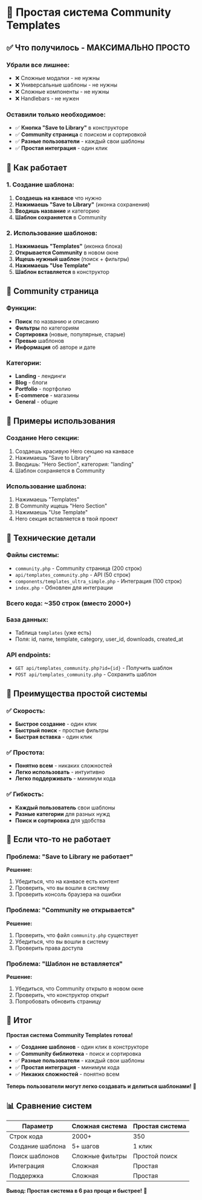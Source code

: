 # 🎯 Простая система Community Templates

## ✅ Что получилось - МАКСИМАЛЬНО ПРОСТО

### Убрали все лишнее:
- ❌ Сложные модалки - не нужны
- ❌ Универсальные шаблоны - не нужны  
- ❌ Сложные компоненты - не нужны
- ❌ Handlebars - не нужен

### Оставили только необходимое:
- ✅ **Кнопка "Save to Library"** в конструкторе
- ✅ **Community страница** с поиском и сортировкой
- ✅ **Разные пользователи** - каждый свои шаблоны
- ✅ **Простая интеграция** - один клик

## 🚀 Как работает

### 1. Создание шаблона:
1. **Создаешь на канвасе** что нужно
2. **Нажимаешь "Save to Library"** (иконка сохранения)
3. **Вводишь название** и категорию
4. **Шаблон сохраняется** в Community

### 2. Использование шаблонов:
1. **Нажимаешь "Templates"** (иконка блока)
2. **Открывается Community** в новом окне
3. **Ищешь нужный шаблон** (поиск + фильтры)
4. **Нажимаешь "Use Template"**
5. **Шаблон вставляется** в конструктор

## 🎨 Community страница

### Функции:
- **Поиск** по названию и описанию
- **Фильтры** по категориям
- **Сортировка** (новые, популярные, старые)
- **Превью** шаблонов
- **Информация** об авторе и дате

### Категории:
- **Landing** - лендинги
- **Blog** - блоги
- **Portfolio** - портфолио
- **E-commerce** - магазины
- **General** - общие

## 📝 Примеры использования

### Создание Hero секции:
1. Создаешь красивую Hero секцию на канвасе
2. Нажимаешь "Save to Library"
3. Вводишь: "Hero Section", категория: "landing"
4. Шаблон сохраняется в Community

### Использование шаблона:
1. Нажимаешь "Templates"
2. В Community ищешь "Hero Section"
3. Нажимаешь "Use Template"
4. Hero секция вставляется в твой проект

## 🔧 Технические детали

### Файлы системы:
- `community.php` - Community страница (200 строк)
- `api/templates_community.php` - API (50 строк)
- `components/templates_ultra_simple.php` - Интеграция (100 строк)
- `index.php` - Обновлен для интеграции

### Всего кода: ~350 строк (вместо 2000+)

### База данных:
- Таблица `templates` (уже есть)
- Поля: id, name, template, category, user_id, downloads, created_at

### API endpoints:
- `GET api/templates_community.php?id={id}` - Получить шаблон
- `POST api/templates_community.php` - Сохранить шаблон

## 🎯 Преимущества простой системы

### ✅ Скорость:
- **Быстрое создание** - один клик
- **Быстрый поиск** - простые фильтры
- **Быстрая вставка** - один клик

### ✅ Простота:
- **Понятно всем** - никаких сложностей
- **Легко использовать** - интуитивно
- **Легко поддерживать** - минимум кода

### ✅ Гибкость:
- **Каждый пользователь** свои шаблоны
- **Разные категории** для разных нужд
- **Поиск и сортировка** для удобства

## 🚨 Если что-то не работает

### Проблема: "Save to Library не работает"
**Решение:**
1. Убедиться, что на канвасе есть контент
2. Проверить, что вы вошли в систему
3. Проверить консоль браузера на ошибки

### Проблема: "Community не открывается"
**Решение:**
1. Проверить, что файл `community.php` существует
2. Убедиться, что вы вошли в систему
3. Проверить права доступа

### Проблема: "Шаблон не вставляется"
**Решение:**
1. Убедиться, что Community открыто в новом окне
2. Проверить, что конструктор открыт
3. Попробовать обновить страницу

## 🎉 Итог

**Простая система Community Templates готова!**

- ✅ **Создание шаблонов** - один клик в конструкторе
- ✅ **Community библиотека** - поиск и сортировка
- ✅ **Разные пользователи** - каждый свои шаблоны
- ✅ **Простая интеграция** - минимум кода
- ✅ **Никаких сложностей** - понятно всем

**Теперь пользователи могут легко создавать и делиться шаблонами!** 🚀

## 📊 Сравнение систем

| Параметр | Сложная система | Простая система |
|----------|----------------|----------------|
| Строк кода | 2000+ | 350 |
| Создание шаблона | 5+ шагов | 1 клик |
| Поиск шаблонов | Сложные фильтры | Простой поиск |
| Интеграция | Сложная | Простая |
| Поддержка | Сложная | Простая |

**Вывод: Простая система в 6 раз проще и быстрее!** 🎯
